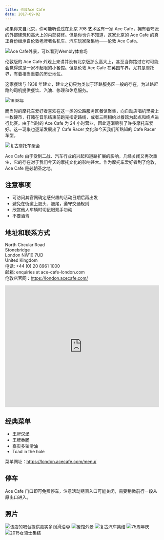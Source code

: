 ```yaml
---
title: 伦敦Ace Cafe
date: 2017-09-02
---
```


如果你来自北京，你可能听说过在北京 798 艺术区有一家 Ace Cafe，拥有着夸张的外部建筑和高大上的内部装修。但是你也许不知道，这家北京的 Ace Cafe 的真正身份继承自伦敦老牌著名机车、汽车玩家聚集地——伦敦 Ace Cafe。

![Ace Cafe外景，可以看到Wembly体育场](/resources/ace-cafe/ace-wembley-arch.jpg)

伦敦版的 Ace Cafe 外观上来讲并没有北京版那么高大上，甚至当你路过它时可能会觉得这是一家不起眼的小餐馆。但是伦敦 Ace Cafe 在英国车界，尤其是摩托界，有着相当重要的历史地位。

这家餐馆与 1938 年建立，建立之初只为类似于环路服务区一般的存在，为过路赶路的司机提供餐饮、汽油、修理和休息服务。

![1938年](/resources/ace-cafe/ace-cafe-1938.jpg)

而当时的摩托车爱好者喜欢在这一类的公路服务区餐馆聚集，向自动店唱机里投上一枚硬币，打赌在音乐结束前跑完指定路线，或者三两相约以餐馆为起点和终点进行比赛。由于当时的 Ace Cafe 为 24 小时营业，因此逐渐吸引了许多摩托车爱好。这一现象也逐渐发展出了 Cafe Racer 文化和今天我们所熟知的 Cafe Racer 车型。

![复古摩托车聚会](/resources/ace-cafe/vintage-bikes.jpg)

Ace Cafe 由于受到二战、汽车行业的兴起和道路扩展的影响，几经关闭又再次重生，它的存在对于我们今天的摩托文化的影响甚大。作为摩托车爱好者到了伦敦，Ace Cafe 是必朝圣之地。

## 注意事项

- 可访问其官网确定感兴趣的活动日期后再出发
- 避免在街道上翘头、翘尾，遵守交通规则
- 欣赏他人车辆时切记眼观手勿动
- 不要酒驾

## 地址和联系方式

North Circular Road<br>
Stonebridge<br>
London NW10 7UD<br>
United Kingdom<br>
电话: +44 (0) 20 8961 1000<br>
邮箱: enquiries at ace-cafe-london.com<br>
伦敦店官网：https://london.acecafe.com/<br>

<iframe src="https://www.google.com/maps/embed?pb=!1m18!1m12!1m3!1d692.2798875077109!2d-0.27794097793044537!3d51.54115944051265!2m3!1f0!2f0!3f0!3m2!1i1024!2i768!4f13.1!3m3!1m2!1s0x4876118bdb14fa5b%3A0x7a9994d09110e782!2sLondon+NW10+7UD!5e1!3m2!1sen!2suk!4v1504422679484" frameborder="0" style="width: 100%; height: 400px; border:0" allowfullscreen></iframe>

## 经典菜单

- 王牌汉堡
- 王牌香肠
- 嘉实多轮滑油
- Toad in the hole

菜单网址：https://london.acecafe.com/menu/

## 停车

Ace Cafe 门口即可免费停车，注意活动期间入口可能关闭，需要稍微前行一段从原出口进入。

## 照片

![该店的吧台提供嘉实多润滑油😂](/resources/ace-cafe/castrol-served-on-bar.jpg)
![餐馆外景](/resources/ace-cafe/outside.jpg)
![复古汽车集结](/resources/ace-cafe/vintage-cars.jpg)
![75周年庆](/resources/ace-cafe/ace-75th-x2.jpg)
![2015女骑士集结](/resources/ace-cafe/female-rider-event.gif)
